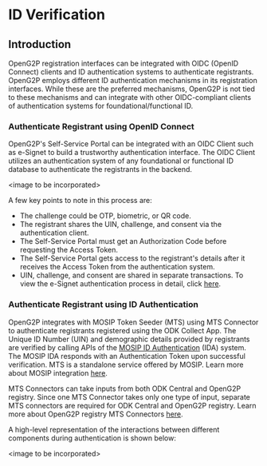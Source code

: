 # ID Verification

## Introduction

OpenG2P registration interfaces can be integrated with OIDC (OpenID Connect) clients and ID authentication systems to authenticate registrants. OpenG2P employs different ID authentication mechanisms in its registration interfaces. While these are the preferred mechanisms, OpenG2P is not tied to these mechanisms and can integrate with other OIDC-compliant clients of authentication systems for foundational/functional ID.

### Authenticate Registrant using OpenID Connect

OpenG2P's Self-Service Portal can be integrated with an OIDC Client such as e-Signet to build a trustworthy authentication interface. The OIDC Client utilizes an authentication system of any foundational or functional ID database to authenticate the registrants in the backend.

\<image to be incorporated>

A few key points to note in this process are:

* The challenge could be OTP, biometric, or QR code.
* The registrant shares the UIN, challenge, and consent via the authentication client.
* The Self-Service Portal must get an Authorization Code before requesting the Access Token.
* The Self-Service Portal gets access to the registrant's details after it receives the Access Token from the authentication system.
* UIN, challenge, and consent are shared in separate transactions. To view the e-Signet authentication process in detail, click [here](broken-reference).

### Authenticate Registrant using ID Authentication

OpenG2P integrates with MOSIP Token Seeder (MTS) using MTS Connector to authenticate registrants registered using the ODK Collect App. The Unique ID Number (UIN) and demographic details provided by registrants are verified by calling APIs of the [MOSIP ID Authentication](https://docs.mosip.io/1.2.0/id-authentication) (IDA) system. The MOSIP IDA responds with an Authentication Token upon successful verification. MTS is a standalone service offered by MOSIP. Learn more about MOSIP integration [here](broken-reference).

MTS Connectors can take inputs from both ODK Central and OpenG2P registry. Since one MTS Connector takes only one type of input, separate MTS connectors are required for ODK Central and OpenG2P registry. Learn more about OpenG2P registry MTS Connectors [here](broken-reference).

A high-level representation of the interactions between different components during authentication is shown below:

\<image to be incorporated>
